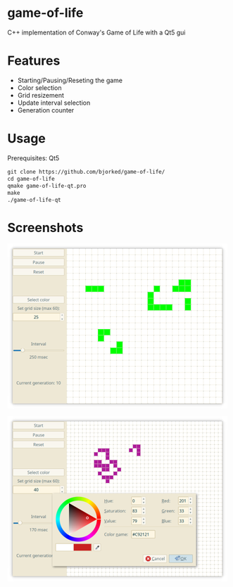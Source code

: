# game-of-life
C++ implementation of Conway's Game of Life with a Qt5 gui
​
# Features
* Starting/Pausing/Reseting the game
* Color selection
* Grid resizement
* Update interval selection
* Generation counter

# Usage
Prerequisites: Qt5
```
git clone https://github.com/bjorked/game-of-life/
cd game-of-life
qmake game-of-life-qt.pro
make
./game-of-life-qt
```

# Screenshots
![screenshot1](https://github.com/bjorked/game-of-life/blob/master/screenshot_1.png)






![screenshot2](https://github.com/bjorked/game-of-life/blob/master/screenshot_2.png)
